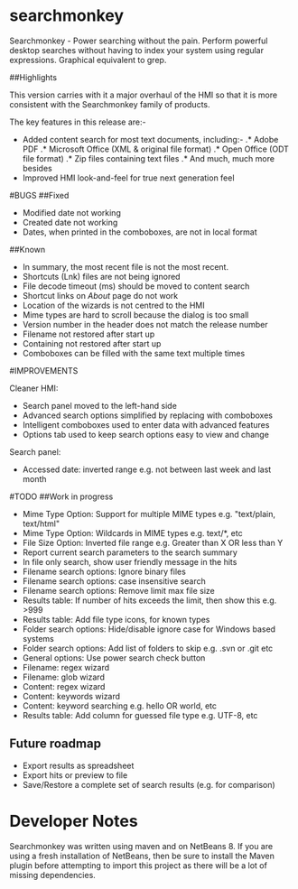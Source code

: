 # searchmonkey
Searchmonkey - Power searching without the pain. Perform powerful desktop searches without having to index your system using regular expressions. Graphical equivalent to grep.

##Highlights

This version carries with it a major overhaul of the HMI so that it is more consistent with the Searchmonkey family of products.

The key features in this release are:-
* Added content search for most text documents, including:-
.* Adobe PDF
.* Microsoft Office (XML & original file format)
.* Open Office (ODT file format)
.* Zip files containing text files
.* And much, much more besides
* Improved HMI look-and-feel for true next generation feel

#BUGS
##Fixed
* Modified date not working
* Created date not working
* Dates, when printed in the comboboxes, are not in local format

##Known
* In summary, the most recent file is not the most recent.
* Shortcuts (Lnk) files are not being ignored
* File decode timeout (ms) should be moved to content search
* Shortcut links on _About_ page do not work
* Location of the wizards is not centred to the HMI
* Mime types are hard to scroll because the dialog is too small
* Version number in the header does not match the release number
* Filename not restored after start up
* Containing not restored after start up
* Comboboxes can be filled with the same text multiple times

#IMPROVEMENTS

Cleaner HMI:
* Search panel moved to the left-hand side
* Advanced search options simplified by replacing with comboboxes
* Intelligent comboboxes used to enter data with advanced features
* Options tab used to keep search options easy to view and change

Search panel:
* Accessed date: inverted range e.g. not between last week and last month

#TODO
##Work in progress
* Mime Type Option: Support for multiple MIME types e.g. "text/plain, text/html"
* Mime Type Option: Wildcards in MIME types e.g. text/*, etc
* File Size Option: Inverted file range e.g. Greater than X OR less than Y
* Report current search parameters to the search summary
* In file only search, show user friendly message in the hits
* Filename search options: Ignore binary files
* Filename search options: case insensitive search
* Filename search options: Remove limit max file size
* Results table: If number of hits exceeds the limit, then show this e.g. >999
* Results table: Add file type icons, for known types
* Folder search options: Hide/disable ignore case for Windows based systems
* Folder search options: Add list of folders to skip e.g. .svn or .git etc
* General options: Use power search check button
* Filename: regex wizard
* Filename: glob wizard
* Content: regex wizard
* Content: keywords wizard
* Content: keyword searching e.g. hello OR world, etc
* Results table: Add column for guessed file type e.g. UTF-8, etc

## Future roadmap
* Export results as spreadsheet
* Export hits or preview to file
* Save/Restore a complete set of search results (e.g. for comparison)

Developer Notes
===============

Searchmonkey was written using maven and on NetBeans 8. If you are using a fresh installation of NetBeans, then be sure to install the Maven plugin before attempting to import this project as there will be a lot of missing dependencies.


